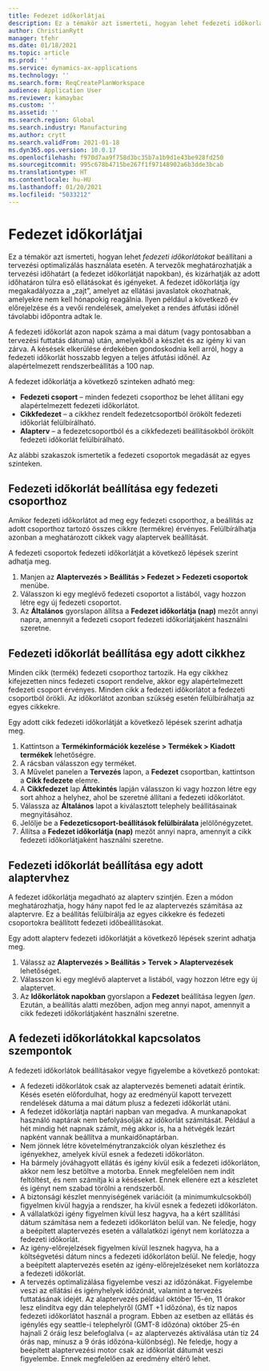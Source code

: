 ```yaml
---
title: Fedezet időkorlátjai
description: Ez a témakör azt ismerteti, hogyan lehet fedezeti időkorlátokat beállítani a tervezési optimalizálás használata esetén. A fedezet időkorlátja a tervezési időhatárt és a korlátot jelzi.
author: ChristianRytt
manager: tfehr
ms.date: 01/18/2021
ms.topic: article
ms.prod: ''
ms.service: dynamics-ax-applications
ms.technology: ''
ms.search.form: ReqCreatePlanWorkspace
audience: Application User
ms.reviewer: kamaybac
ms.custom: ''
ms.assetid: ''
ms.search.region: Global
ms.search.industry: Manufacturing
ms.author: crytt
ms.search.validFrom: 2021-01-18
ms.dyn365.ops.version: 10.0.17
ms.openlocfilehash: f970d7aa9f758d3bc35b7a1b9d1e43be928fd250
ms.sourcegitcommit: 995c678b4715be267f1f97148902a6b3dde3bcab
ms.translationtype: HT
ms.contentlocale: hu-HU
ms.lasthandoff: 01/20/2021
ms.locfileid: "5033212"
---
```

# <a name="coverage-time-fences"></a>Fedezet időkorlátjai

Ez a témakör azt ismerteti, hogyan lehet *fedezeti időkorlátokat* beállítani a tervezési optimalizálás használata esetén. A tervezők meghatározhatják a tervezési időhatárt (a fedezet időkorlátját napokban), és kizárhatják az adott időhatáron túlra eső ellátásokat és igényeket. A fedezet időkorlátja így megakadályozza a „zajt”, amelyet az ellátási javaslatok okozhatnak, amelyekre nem kell hónapokig reagálnia. Ilyen például a következő év előrejelzése és a vevői rendelések, amelyeket a rendes átfutási időnél távolabbi időpontra adtak le.

A fedezeti időkorlát azon napok száma a mai dátum (vagy pontosabban a tervezési futtatás dátuma) után, amelyekből a készlet és az igény ki van zárva. A késések elkerülése érdekében gondoskodnia kell arról, hogy a fedezeti időkorlát hosszabb legyen a teljes átfutási időnél. Az alapértelmezett rendszerbeállítás a 100 nap.

A fedezet időkorlátja a következő szinteken adható meg:

- **Fedezeti csoport** – minden fedezeti csoporthoz be lehet állítani egy alapértelmezett fedezeti időkorlátot.
- **Cikkfedezet** – a cikkhez rendelt fedezetcsoportból örökölt fedezeti időkorlát felülbírálható.
- **Alapterv** – a fedezetcsoportból és a cikkfedezeti beállításokból örökölt fedezeti időkorlát felülbírálható.

Az alábbi szakaszok ismertetik a fedezeti csoportok megadását az egyes szinteken.

## <a name="set-a-coverage-time-fence-for-a-coverage-group"></a>Fedezeti időkorlát beállítása egy fedezeti csoporthoz

Amikor fedezeti időkorlátot ad meg egy fedezeti csoporthoz, a beállítás az adott csoporthoz tartozó összes cikkre (termékre) érvényes. Felülbírálhatja azonban a meghatározott cikkek vagy alaptervek beállítását.

A fedezeti csoportok fedezeti időkorlátját a következő lépések szerint adhatja meg.

1. Manjen az **Alaptervezés \> Beállítás \> Fedezet \> Fedezeti csoportok** menübe.
1. Válasszon ki egy meglévő fedezeti csoportot a listából, vagy hozzon létre egy új fedezeti csoportot.
1. Az **Általános** gyorslapon állítsa a **Fedezet időkorlátja (nap)** mezőt annyi napra, amennyit a fedezeti csoport fedezeti időkorlátjaként használni szeretne.

## <a name="set-a-coverage-time-fence-for-a-specific-item"></a>Fedezeti időkorlát beállítása egy adott cikkhez

Minden cikk (termék) fedezeti csoporthoz tartozik. Ha egy cikkhez kifejezetten nincs fedezeti csoport rendelve, akkor egy alapértelmezett fedezeti csoport érvényes. Minden cikk a fedezeti időkorlátot a fedezeti csoportból örökli. Az időkorlátot azonban szükség esetén felülbírálhatja az egyes cikkekre.

Egy adott cikk fedezeti időkorlátját a következő lépések szerint adhatja meg.

1. Kattintson a **Termékinformációk kezelése \> Termékek \> Kiadott termékek** lehetőségre.
1. A rácsban válasszon egy terméket.
1. A Művelet panelen a **Tervezés** lapon, a **Fedezet** csoportban, kattintson a **Cikk fedezete** elemre.
1. A **Cikkfedezet** lap **Áttekintés** lapján válasszon ki vagy hozzon létre egy sort ahhoz a helyhez, ahol be szeretné állítani a fedezeti időkorlátot.
1. Válassza az **Általános** lapot a kiválasztott telephely beállításainak megnyitásához.
1. Jelölje be a **Fedezeticsoport-beállítások felülbírálata** jelölőnégyzetet.
1. Állítsa a **Fedezet időkorlátja (nap)** mezőt annyi napra, amennyit a cikk fedezeti időkorlátjaként használni szeretne.

## <a name="set-a-coverage-time-fence-for-a-specific-master-plan"></a>Fedezeti időkorlát beállítása egy adott alaptervhez

A fedezet időkorlátja megadható az alapterv szintjén. Ezen a módon meghatározhatja, hogy hány napot fed le az alaptervezés számítása az alaptervre. Ez a beállítás felülbírálja az egyes cikkekre és fedezeti csoportokra beállított fedezeti időbeállításokat.

Egy adott alapterv fedezeti időkorlátját a következő lépések szerint adhatja meg.

1. Válassz az **Alaptervezés \> Beállítás \> Tervek \> Alaptervezések** lehetőséget.
1. Válasszon ki egy meglévő alaptervet a listából, vagy hozzon létre egy új alaptervet.
1. Az **Időkorlátok napokban** gyorslapon a **Fedezet** beállítása legyen *Igen*. Ezután, a beállítás alatti mezőben, adjon meg annyi napot, amennyit a cikk fedezeti időkorlátjaként használni szeretne.

## <a name="considerations-for-coverage-time-fences"></a>A fedezeti időkorlátokkal kapcsolatos szempontok

A fedezeti időkorlátok beállításakor vegye figyelembe a következő pontokat:

- A fedezeti időkorlátok csak az alaptervezés bemeneti adatait érintik. Késés esetén előfordulhat, hogy az eredményül kapott tervezett rendelések dátuma a mai dátum plusz a fedezeti időkorlát utáni.
- A fedezet időkorlátja naptári napban van megadva. A munkanapokat használó naptárak nem befolyásolják az időkorlát számítását. Például a hét mindig hét napnak számít, még akkor is, ha a hétvégék lezárt napként vannak beállítva a munkaidőnaptárban.
- Nem jönnek létre követelménytranzakciók olyan készlethez és igényekhez, amelyek kívül esnek a fedezeti időkorláton.
- Ha bármely jóváhagyott ellátás és igény kívül esik a fedezeti időkorláton, akkor nem lesz betöltve a motorba. Ennek megfelelően nem indít feltöltést, és nem számítja ki a késéseket. Ennek ellenére ezt a készletet és igényt nem szabad törölni a rendszerből.
- A biztonsági készlet mennyiségének variációit (a minimumkulcsokból) figyelmen kívül hagyja a rendszer, ha kívül esnek a fedezeti időkorláton.
- A vállalatközi igény figyelmen kívül lesz hagyva, ha a kért szállítási dátum számítása nem a fedezeti időkorláton belül van. Ne feledje, hogy a beépített alaptervezés esetén a vállalatközi igényt nem korlátozza a fedezeti időkorlát.
- Az igény-előrejelzések figyelmen kívül lesznek hagyva, ha a költségvetési dátum nincs a fedezeti időkorláton belül. Ne feledje, hogy a beépített alaptervezés esetén az igény-előrejelzéseket nem korlátozza a fedezeti időkorlát.
- A tervezés optimalizálása figyelembe veszi az időzónákat. Figyelembe veszi az ellátási és igényhelyek időzónát, valamint a tervezés futtatásának idejét. Az alaptervezés például október 15-én, 11 órakor lesz elindítva egy dán telephelyről (GMT +1 időzóna), és tíz napos fedezeti időkorlátot használ a program. Ebben az esetben az ellátás és igénylés egy seattle-i telephelyről (GMT-8 időzóna) október 25-én hajnali 2 óráig lesz belefoglalva (= az alaptervezés aktiválása után tíz 24 órás nap, mínusz a 9 órás időzóna-különbség). Ne feledje, hogy a beépített alaptervezési motor csak az időkorlát dátumát veszi figyelembe. Ennek megfelelően az eredmény eltérő lehet.
